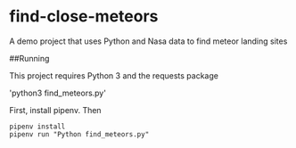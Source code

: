 # find-close-meteors
A demo project that uses Python and Nasa data to find meteor landing sites

##Running

This project requires Python 3 and the requests package

'python3 find_meteors.py'

First, install pipenv.  Then

```
pipenv install
pipenv run "Python find_meteors.py"

```

